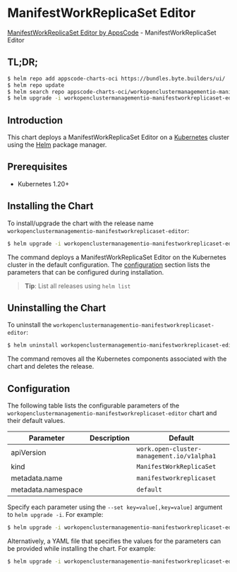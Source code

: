 # ManifestWorkReplicaSet Editor

[ManifestWorkReplicaSet Editor by AppsCode](https://byte.builders) - ManifestWorkReplicaSet Editor

## TL;DR;

```bash
$ helm repo add appscode-charts-oci https://bundles.byte.builders/ui/
$ helm repo update
$ helm search repo appscode-charts-oci/workopenclustermanagementio-manifestworkreplicaset-editor --version=v0.5.0
$ helm upgrade -i workopenclustermanagementio-manifestworkreplicaset-editor appscode-charts-oci/workopenclustermanagementio-manifestworkreplicaset-editor -n default --create-namespace --version=v0.5.0
```

## Introduction

This chart deploys a ManifestWorkReplicaSet Editor on a [Kubernetes](http://kubernetes.io) cluster using the [Helm](https://helm.sh) package manager.

## Prerequisites

- Kubernetes 1.20+

## Installing the Chart

To install/upgrade the chart with the release name `workopenclustermanagementio-manifestworkreplicaset-editor`:

```bash
$ helm upgrade -i workopenclustermanagementio-manifestworkreplicaset-editor appscode-charts-oci/workopenclustermanagementio-manifestworkreplicaset-editor -n default --create-namespace --version=v0.5.0
```

The command deploys a ManifestWorkReplicaSet Editor on the Kubernetes cluster in the default configuration. The [configuration](#configuration) section lists the parameters that can be configured during installation.

> **Tip**: List all releases using `helm list`

## Uninstalling the Chart

To uninstall the `workopenclustermanagementio-manifestworkreplicaset-editor`:

```bash
$ helm uninstall workopenclustermanagementio-manifestworkreplicaset-editor -n default
```

The command removes all the Kubernetes components associated with the chart and deletes the release.

## Configuration

The following table lists the configurable parameters of the `workopenclustermanagementio-manifestworkreplicaset-editor` chart and their default values.

|     Parameter      | Description |                        Default                        |
|--------------------|-------------|-------------------------------------------------------|
| apiVersion         |             | <code>work.open-cluster-management.io/v1alpha1</code> |
| kind               |             | <code>ManifestWorkReplicaSet</code>                   |
| metadata.name      |             | <code>manifestworkreplicaset</code>                   |
| metadata.namespace |             | <code>default</code>                                  |


Specify each parameter using the `--set key=value[,key=value]` argument to `helm upgrade -i`. For example:

```bash
$ helm upgrade -i workopenclustermanagementio-manifestworkreplicaset-editor appscode-charts-oci/workopenclustermanagementio-manifestworkreplicaset-editor -n default --create-namespace --version=v0.5.0 --set apiVersion=work.open-cluster-management.io/v1alpha1
```

Alternatively, a YAML file that specifies the values for the parameters can be provided while
installing the chart. For example:

```bash
$ helm upgrade -i workopenclustermanagementio-manifestworkreplicaset-editor appscode-charts-oci/workopenclustermanagementio-manifestworkreplicaset-editor -n default --create-namespace --version=v0.5.0 --values values.yaml
```
